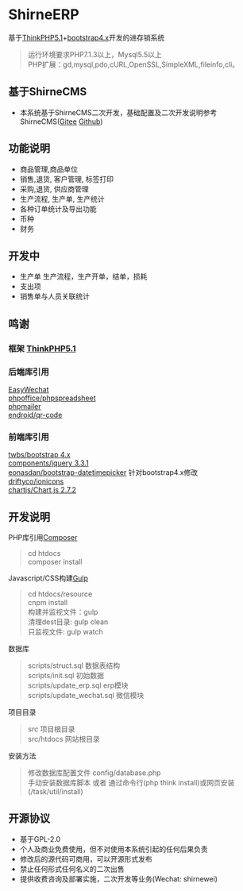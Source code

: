 ShirneERP
===============

基于[ThinkPHP5.1](https://github.com/top-think/think/tree/5.1)+[bootstrap4.x](https://v4.bootcss.com/docs/4.0/getting-started/introduction/)开发的进存销系统

> 运行环境要求PHP7.1.3以上，Mysql5.5以上<br />
> PHP扩展：gd,mysql,pdo,cURL,OpenSSL,SimpleXML,fileinfo,cli。

## 基于ShirneCMS
* 本系统基于ShirneCMS二次开发，基础配置及二次开发说明参考ShirneCMS([Gitee](https://gitee.com/shirnecn/ShirneCMS) [Github](https://github.com/shirne/ShirneCMS))

## 功能说明
* 商品管理,商品单位
* 销售,退货, 客户管理, 标签打印
* 采购,退货, 供应商管理
* 生产流程, 生产单, 生产统计
* 各种订单统计及导出功能
* 币种
* 财务

## 开发中
* 生产单 生产流程，生产开单，结单，损耗
* 支出项
* 销售单与人员关联统计

## 鸣谢

### 框架 [ThinkPHP5.1](https://github.com/top-think/think/tree/5.1)

### 后端库引用
[EasyWechat](https://www.easywechat.com/docs/3.x/zh-CN/index)<br />
[phpoffice/phpspreadsheet](https://phpspreadsheet.readthedocs.io/en/develop/)<br />
[phpmailer](https://github.com/PHPMailer/PHPMailer)<br />
[endroid/qr-code](https://github.com/endroid/qr-code)

### 前端库引用
[twbs/bootstrap 4.x](https://v4.bootcss.com/docs/4.0/getting-started/introduction/)<br />
[components/jquery 3.3.1](http://api.jquery.com/)<br />
[eonasdan/bootstrap-datetimepicker](https://github.com/Eonasdan/bootstrap-datetimepicker/blob/master/docs/Options.md) 针对bootstrap4.x修改<br />
[driftyco/ionicons](http://ionicons.com/)<br />
[chartjs/Chart.js 2.7.2](https://chartjs.bootcss.com/docs/)


## 开发说明

PHP库引用[Composer](https://getcomposer.org/download/)

>cd htdocs<br />
>composer install

Javascript/CSS构建[Gulp](https://www.gulpjs.com.cn/)

>cd htdocs/resource<br />
cnpm install<br />
构建并监视文件：gulp<br />
清理dest目录: gulp clean<br />
只监视文件: gulp watch

数据库

>scripts/struct.sql 数据表结构<br />
scripts/init.sql 初始数据<br />
scripts/update_erp.sql erp模块<br />
scripts/update_wechat.sql 微信模块

项目目录

>src 项目根目录<br />
src/htdocs 网站根目录

安装方法

> 修改数据库配置文件 config/database.php<br />
> 手动安装数据库脚本 或者 通过命令行(php think install)或网页安装(/task/util/install)


## 开源协议

* 基于GPL-2.0
* 个人及商业免费使用，但不对使用本系统引起的任何后果负责
* 修改后的源代码可商用，可以开源形式发布
* 禁止任何形式任何名义的二次出售
* 提供收费咨询及部署实施，二次开发等业务(Wechat: shirnewei)